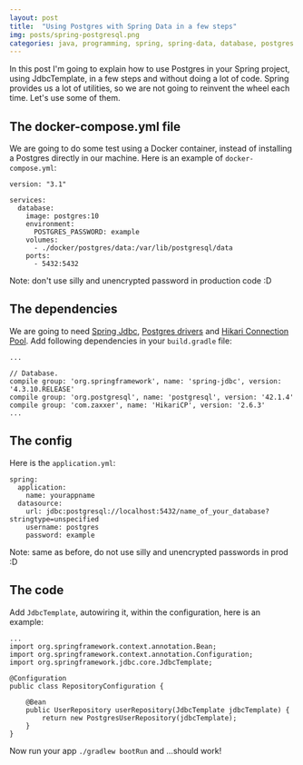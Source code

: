 ```yaml
---
layout: post
title:  "Using Postgres with Spring Data in a few steps"
img: posts/spring-postgresql.png
categories: java, programming, spring, spring-data, database, postgres
---
```

In this post I'm going to explain how to use Postgres in your Spring project, using JdbcTemplate, in a few steps and without doing a lot of code.
Spring provides us a lot of utilities, so we are not going to reinvent the wheel each time. Let's use some of them.

## The docker-compose.yml file
We are going to do some test using a Docker container, instead of installing a Postgres directly in our machine.
Here is an example of `docker-compose.yml`:

```
version: "3.1"

services:
  database:
    image: postgres:10
    environment:
      POSTGRES_PASSWORD: example
    volumes:
      - ./docker/postgres/data:/var/lib/postgresql/data
    ports:
      - 5432:5432
```
Note: don't use silly and unencrypted password in production code :D

## The dependencies
We are going to need [Spring Jdbc](https://mvnrepository.com/artifact/org.springframework/spring-jdbc), [Postgres drivers](https://mvnrepository.com/artifact/org.postgresql/postgresql) and [Hikari Connection Pool](https://mvnrepository.com/artifact/com.zaxxer/HikariCP).
Add following dependencies in your `build.gradle` file:
```
...

// Database.
compile group: 'org.springframework', name: 'spring-jdbc', version: '4.3.10.RELEASE'
compile group: 'org.postgresql', name: 'postgresql', version: '42.1.4'
compile group: 'com.zaxxer', name: 'HikariCP', version: '2.6.3'
...
```

## The config

Here is the `application.yml`:

```
spring:
  application:
    name: yourappname
  datasource:
    url: jdbc:postgresql://localhost:5432/name_of_your_database?stringtype=unspecified
    username: postgres
    password: example
```
Note: same as before, do not use silly and unencrypted passwords in prod :D

## The code

Add `JdbcTemplate`, autowiring it, within the configuration, here is an example:
```
...
import org.springframework.context.annotation.Bean;
import org.springframework.context.annotation.Configuration;
import org.springframework.jdbc.core.JdbcTemplate;

@Configuration
public class RepositoryConfiguration {

    @Bean
    public UserRepository userRepository(JdbcTemplate jdbcTemplate) {
        return new PostgresUserRepository(jdbcTemplate);
    }
}
```

Now run your app `./gradlew bootRun` and ...should work!